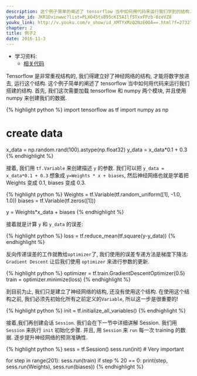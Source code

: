 ```yaml
---
description: 这个例子简单的阐述了 tensorflow 当中如何用代码来运行我们学到的结构.
youtube_id: JKR1Dxinwwc?list=PLXO45tsB95cKI5AIlf5TxxFPzb-0zeVZ8
youku_link: http://v.youku.com/v_show/id_XMTYxMzQ2NzE0OA==.html?f=27327189&o=1
chapter: 2
title: 例子2
date: 2016-11-3
---
```

* 学习资料:
  * [相关代码](https://github.com/MorvanZhou/tutorials/tree/master/tensorflowTUT/tf5_example2)
  
Tensorflow 是非常重视结构的, 我们得建立好了神经网络的结构, 才能将数字放进去, 
运行这个结构.
这个例子简单的阐述了 tensorflow 当中如何用代码来运行我们搭建的结构.
首先, 我们这次需要加载 tensorflow 和 numpy 两个模块, 并且使用 numpy
来创建我们的数据.

{% highlight python %}
import tensorflow as tf
import numpy as np

# create data
x_data = np.random.rand(100).astype(np.float32)
y_data = x_data*0.1 + 0.3
{% endhighlight %}

接着, 我们用 `tf.Variable` 来创建描述 `y` 的参数. 我们可以把 `y_data = x_data*0.1 + 0.3`
想象成 `y=Weights * x + biases`, 然后神经网络也就是学着把 Weights 变成 0.1, biases 变成 0.3.

{% highlight python %}
Weights = tf.Variable(tf.random_uniform([1], -1.0, 1.0))
biases = tf.Variable(tf.zeros([1]))

y = Weights*x_data + biases
{% endhighlight %}

接着就是计算 `y` 和 `y_data` 的误差:

{% highlight python %}
loss = tf.reduce_mean(tf.square(y-y_data))
{% endhighlight %}

反向传递误差的工作就教给`optimizer`了, 我们使用的误差专递方法是梯度下降法: `Gradient Descent`
让后我们使用 `optimizer` 来进行参数的更新.

{% highlight python %}
optimizer = tf.train.GradientDescentOptimizer(0.5)
train = optimizer.minimize(loss)
{% endhighlight %}

到目前为止, 我们只是建立了神经网络的结构, 还没有使用这个结构. 在使用这个结构之前, 
我们必须先初始化所有之前定义的`Variable`, 所以这一步是很重要的!

{% highlight python %}
init = tf.initialize_all_variables()
{% endhighlight %}

接着,我们再创建会话 `Session`. 我们会在下一节中详细讲解 Session. 
我们用 `Session` 来执行 `init` 初始化步骤. 并且,
用 `Session` 来 `run` 每一次 training 的数据. 逐步提升神经网络的预测准确性.

{% highlight python %}
sess = tf.Session()
sess.run(init)          # Very important

for step in range(201):
    sess.run(train)
    if step % 20 == 0:
        print(step, sess.run(Weights), sess.run(biases))
{% endhighlight %}
